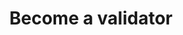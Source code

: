 ---
title: Become a validator
excerpt: ''
deprecated: false
hidden: false
metadata:
  title: ''
  description: ''
  robots: index
next:
  description: ''
---